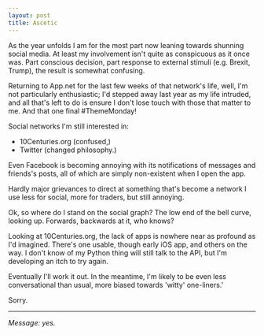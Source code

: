 ```yaml
---
layout: post
title: Ascetic
---
```


As the year unfolds I am for the most part now leaning towards shunning social media.  At least my involvement isn't quite as conspicuous as it once was.  Part conscious decision, part response to external stimuli (e.g. Brexit, Trump), the result is somewhat confusing.

Returning to App.net for the last few weeks of that network's life, well, I'm not particularly enthusiastic; I'd stepped away last year as my life intruded, and all that's left to do is ensure I don't lose touch with those that matter to me.  And that one final #ThemeMonday!

Social networks I'm still interested in:  
* 10Centuries.org (confused,)
* Twitter (changed philosophy.)

Even Facebook is becoming annoying with its notifications of messages and friends's posts, all of which are simply non-existent when I open the app.

Hardly major grievances to direct at something that's become a network I use less for social, more for traders, but still annoying.

Ok, so where do I stand on the social graph?  The low end of the bell curve, looking up.  Forwards, backwards at it, who knows?

Looking at 10Centuries.org, the lack of apps is nowhere near as profound as I'd imagined.  There's one usable, though early iOS app, and others on the way.  I don't know of my Python thing will still talk to the API, but I'm developing an itch to try again.

Eventually I'll work it out.  In the meantime, I'm likely to be even less conversational than usual, more biased towards 'witty' one-liners.'

Sorry.

---

*Message: yes.*
